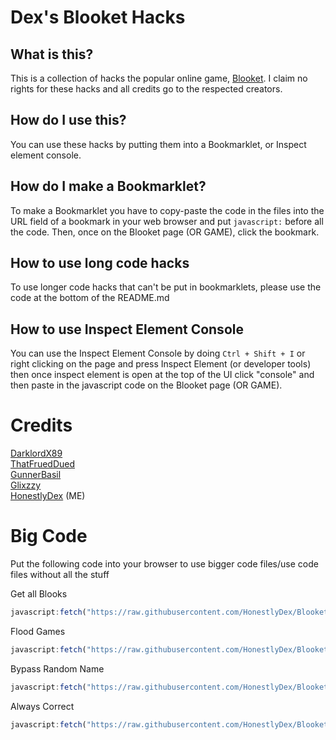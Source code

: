 # Dex's Blooket Hacks<br>

## What is this?<br>

This is a collection of hacks the popular online game, <a href="https://blooket.com">Blooket</a>. I claim no rights for these hacks and all credits go to the respected creators.
## How do I use this?<br>

You can use these hacks by putting them into a Bookmarklet, or Inspect element console.
## How do I make a Bookmarklet?<br>

To make a Bookmarklet you have to copy-paste the code in the files into the URL field of a bookmark in your web browser and put `javascript:` before all the code. Then, once on the Blooket page (OR GAME), click the bookmark.
## How to use long code hacks<br>

To use longer code hacks that can't be put in bookmarklets, please use the code at the bottom of the README.md
## How to use Inspect Element Console<br>

You can use the Inspect Element Console by doing `Ctrl + Shift + I` or right clicking on the page and press Inspect Element (or developer tools) then once inspect element is open at the top of the UI click "console" and then paste in the javascript code on the Blooket page (OR GAME).

# Credits<br>

<a href="https://github.com/DarklordX89/">DarklordX89</a><br>
<a href="https://github.com/ThatFruedDued/blooket-hack/">ThatFruedDued</a><br>
<a href="https://github.com/GunnerBasil/">GunnerBasil</a><br>
<a href="https://github.com/glixzzy/">Glixzzy</a><br>
<a href="https://github.com/HonestlyDex/">HonestlyDex</a> (ME)

# Big Code<br>
Put the following code into your browser to use bigger code files/use code files without all the stuff

Get all Blooks
```js
javascript:fetch("https://raw.githubusercontent.com/HonestlyDex/Blooket/main/getallblooks.js").then(res=>res.text().then(t=>eval(t)))
```

Flood Games
```js
javascript:fetch("https://raw.githubusercontent.com/HonestlyDex/Blooket/main/floodgames.js").then(res=>res.text().then(t=>eval(t)))
```

Bypass Random Name
```js
javascript:fetch("https://raw.githubusercontent.com/HonestlyDex/Blooket/main/bypassrandomname.js").then(res=>res.text().then(t=>eval(t)))
```

Always Correct
```js
javascript:fetch("https://raw.githubusercontent.com/HonestlyDex/Blooket/main/alwayscorrect.js").then(res=>res.text().then(t=>eval(t)))
```
